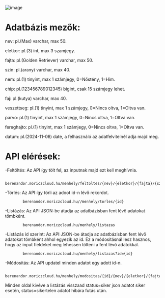 ![image](https://github.com/user-attachments/assets/7f61bc3f-4c8d-4423-bbcd-a360d2c8b093)


# Adatbázis mezők:

nev: pl.(Max) varchar, max 50.

eletkor: pl.(3) int, max 3 szamjegy.

fajta: pl.(Golden Retriever) varchar, max 50.

szin: pl.(arany) varchar, max 40.

nem: pl.(1) tinyint, max 1 számjegy, 0=Nőstény, 1=Hím.

chip: pl.(123456789012345) bigint, csak 15 számjegy lehet.

faj: pl.(kutya) varchar, max 40.

veszettseg: pl.(1) tinyint, max 1 számjegy, 0=Nincs oltva, 1=Oltva van.

parvo: pl.(1) tinyint, max 1 számjegy, 0=Nincs oltva, 1=Oltva van.

fereghajto: pl.(1) tinyint, max 1 számjegy, 0=Nincs oltva, 1=Oltva van.

datum: pl.(2024-11-08) date, a felhasználó az adatfelvitelnél adja majd meg.


# API elérések:

-Feltöltés: Az API így tölt fel, az inputnak majd ezt kell meghívnia.

            berenandor.moriczcloud.hu/menhely/feltoltes/{nev}/{eletkor}/{fajta}/{szin}/{nem}/{chip}/{faj}/{veszettseg}/{parvo}/{fereghajto}/{datum}

-Törlés: Az API így törli az adoot id-n lévő rekordot.

            berenandor.moriczcloud.hu//menhely/torles/{id}

-Listázás: Az API JSON-be átadja az adatbázisban fent lévő adatokat tömbként.

            berenandor.moriczcloud.hu/menhely/listazas
            
-Listázás id szerint: Az API JSON-be átadja az adatbázisban fent lévő adatokat tömbként ahhol egyezik az id. Ez a módosításnál lesz hasznos, hogy az input fieldeket meg lehessen tölteni a fent lévő adatokkal.

            berenandor.moriczcloud.hu/menhely/listazas?id={id}

-Módosítás: Az API updatel minden adatot egy adott id-n.

            berenandor.moriczcloud.hu/menhely/modositas/{id}/{nev}/{eletkor}/{fajta}/{szin}/{nem}/{chip}/{faj}/{veszettseg}/{parvo}/{fereghajto}/{datum}


Minden oldal kivéve a listázás visszaad status=siker json adatot siker esetén, status=sikertelen adatot hibára futás után.
